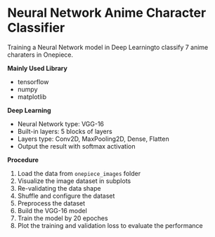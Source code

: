 # Neural Network Anime Character Classifier

Training a Neural Network model in Deep Learningto classify 7 anime charaters in Onepiece. 


**Mainly Used Library**
- tensorflow
- numpy
- matplotlib

**Deep Learning**
- Neural Network type: VGG-16
- Built-in layers: 5 blocks of layers
- Layers type: Conv2D, MaxPooling2D, Dense, Flatten
- Output the result with softmax activation

**Procedure**
1. Load the data from `onepiece_images` folder
2. Visualize the image dataset in subplots
3. Re-validating the data shape
4. Shuffle and configure the dataset 
5. Preprocess the dataset
6. Build the VGG-16 model
7. Train the model by 20 epoches
8. Plot the training and validation loss to evaluate the performance
